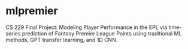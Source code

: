 # mlpremier
CS 229 Final Project: Modeling Player Performance in the EPL via time-series 
prediction of Fantasy Premier League Points using traditional ML methods, GPT
transfer learning, and 1D CNN.
